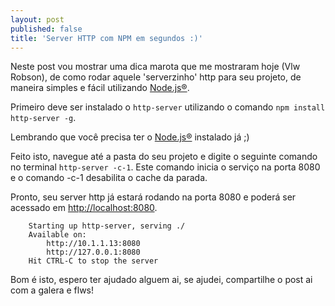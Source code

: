 ```yaml
---
layout: post
published: false
title: 'Server HTTP com NPM em segundos :)'
---
```


Neste post vou mostrar uma dica marota que me mostraram hoje (Vlw Robson), de como rodar aquele 'serverzinho' http para seu projeto, de maneira simples e fácil utilizando [Node.js®](https://nodejs.org).

Primeiro deve ser instalado o `http-server` utilizando o comando `npm install http-server -g`.

Lembrando que você precisa ter o [Node.js®](https://nodejs.org) instalado já ;)

Feito isto, navegue até a pasta do seu projeto e digite o seguinte comando no terminal `http-server -c-1`. Este comando inicia o serviço na porta 8080 e o comando -c-1 desabilita o cache da parada.

Pronto, seu server http já estará rodando na porta 8080 e poderá ser acessado em [http://localhost:8080](http://localhost:8080).

```
	Starting up http-server, serving ./
	Available on:
  		http://10.1.1.13:8080
  		http://127.0.0.1:8080
	Hit CTRL-C to stop the server
```


Bom é isto, espero ter ajudado alguem ai, se ajudei, compartilhe o post ai com a galera e flws!




